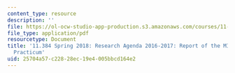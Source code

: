 ```yaml
---
content_type: resource
description: ''
file: https://ol-ocw-studio-app-production.s3.amazonaws.com/courses/11-384-malaysia-sustainable-cities-practicum-spring-2018/25704a57c22828ec19e4005bbcd164e2_MIT11_384S18_2016Cohort.pdf
file_type: application/pdf
resourcetype: Document
title: '11.384 Spring 2018: Research Agenda 2016-2017: Report of the MIT-UTM 2016
  Practicum'
uid: 25704a57-c228-28ec-19e4-005bbcd164e2
---
```

